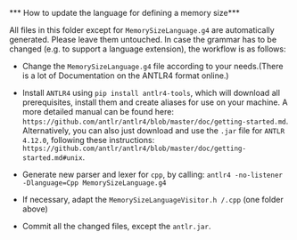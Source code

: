 *** How to update the language for defining a memory size***

All files in this folder except for `MemorySizeLanguage.g4` are automatically generated. Please leave them untouched. In case the grammar has to be changed (e.g. to support a language extension), the workflow is as follows:

- Change the `MemorySizeLanguage.g4` file according to your needs.(There is a lot of Documentation on the ANTLR4 format online.)

- Install `ANTLR4` using `pip install antlr4-tools`, which will download all prerequisites, install them and create aliases for use on your machine. A more detailed manual can be found here: `https://github.com/antlr/antlr4/blob/master/doc/getting-started.md`. Alternatively, you can also just download and use the `.jar` file for `ANTLR 4.12.0`, following these instructions: `https://github.com/antlr/antlr4/blob/master/doc/getting-started.md#unix`.

- Generate new parser and lexer for `cpp`, by calling: `antlr4 -no-listener -Dlanguage=Cpp MemorySizeLanguage.g4`

- If necessary, adapt the `MemorySizeLanguageVisitor.h /.cpp` (one folder above)

- Commit all the changed files, except the `antlr.jar`.
